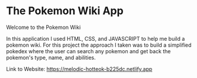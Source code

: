 # The Pokemon Wiki App

Welcome to the Pokemon Wiki

In this application I used HTML, CSS, and JAVASCRIPT to help me build a pokemon wiki. For this project the approach I taken was to build a simplified pokedex where the user can search any pokemon and get back the pokemon's type, name, and abilities.

Link to Website: https://melodic-hotteok-b225dc.netlify.app
